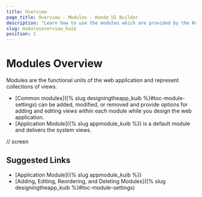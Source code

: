 ```yaml
---
title: Overview
page_title: Overview - Modules - Kendo UI Builder
description: "Learn how to use the modules which are provided by the Kendo UI Builder tool for creating and managing Angular and AngularJS-based web applications."
slug: modulesoverview_kuib
position: 1
---
```


# Modules Overview

Modules are the functional units of the web application and represent collections of views.

* [Common modules]({% slug designingtheapp_kuib %}#toc-module-settings) can be added, modified, or removed and provide options for adding and editing views within each module while you design the web application.
* [Application Module]({% slug appmodule_kuib %}) is a default module and delivers the system views.

// screen

## Suggested Links

* [Application Module]({% slug appmodule_kuib %})
* [Adding, Editing, Reordering, and Deleting Modules]({% slug designingtheapp_kuib %}#toc-module-settings)
